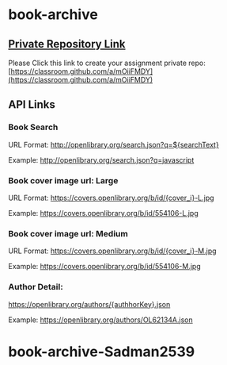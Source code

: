 # book-archive

## [Private Repository Link](https://classroom.github.com/a/mOiiFMDY)
Please Click this link to create your assignment private repo: [https://classroom.github.com/a/mOiiFMDY](https://classroom.github.com/a/mOiiFMDY)

## API Links

### Book Search
URL Format: http://openlibrary.org/search.json?q=${searchText}

Example: http://openlibrary.org/search.json?q=javascript


### Book cover image url: Large
URL Format: https://covers.openlibrary.org/b/id/{cover_i}-L.jpg

Example: https://covers.openlibrary.org/b/id/554106-L.jpg

### Book cover image url: Medium
URL Format: https://covers.openlibrary.org/b/id/{cover_i}-M.jpg

Example: https://covers.openlibrary.org/b/id/554106-M.jpg


### Author Detail: 
https://openlibrary.org/authors/{authhorKey}.json

Example: https://openlibrary.org/authors/OL62134A.json
# book-archive-Sadman2539
